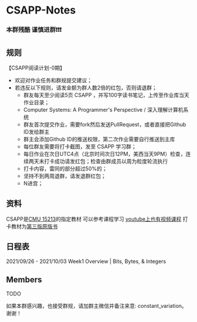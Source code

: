 # CSAPP-Notes 
<h3>本群残酷 谨慎进群❗️❗❗️</h3>

## 规则
【CSAPP阅读计划-0期】

- 欢迎对作业任务和群规提交建议；
- 若违反以下规则，请发金额为群人数2倍的红包，否则请退群；
  - 群友每天至少阅读5页 CSAPP ，并写100字读书笔记，上传至作业库当天作业目录；
  - Computer Systems: A Programmer's Perspective / 深入理解计算机系统
  - 群友首次提交作业，需要fork然后发送PullRequest，或者直接把Github ID发给群主
  - 群主会添加Github ID的推送权限，第二次作业需要自行推送到主库
  - 每位群友需要将打卡截图，发至 CSAPP 学习群；
  - 每日作业在次日UTC4点（北京时间次日12PM，美西当天9PM）检查，连续两天未打卡成功请发红包；检查由群成员以周为粒度轮流执行
  - 打卡内容，雷同的部分超过50%的；
  - 坚持不到两周退群，请发退群红包；
  - N进宫；

## 资料
CSAPP是[CMU 15213](https://www.cs.cmu.edu/afs/cs/academic/class/15213-f15/www/schedule.html)的指定教材 可以参考课程学习
[youtube上也有视频课程](https://www.youtube.com/playlist?list=PLcQU3vbfgCc9sVAiHf5761UUApjZ3ZD3x)
打卡教材为[第三版原版书](./textbooks)

## 日程表
2021/09/26 - 2021/10/03 Week1
Overview | Bits, Bytes, & Integers

## Members
TODO

如果本群感兴趣，也接受群规，请加群主微信并备注来意: constant_variation。谢谢！